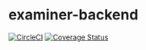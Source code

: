 # examiner-backend 
[![CircleCI](https://circleci.com/gh/texyh/examiner-backend.svg?style=svg)](https://circleci.com/gh/texyh/examiner-backend) [![Coverage Status](https://coveralls.io/repos/github/texyh/examiner-backend/badge.svg?branch=develop)](https://coveralls.io/github/texyh/examiner-backend?branch=develop)